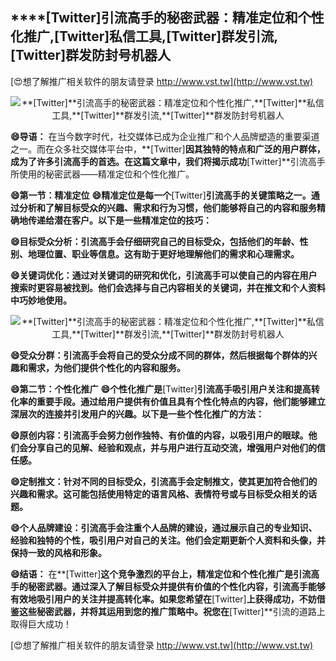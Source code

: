 ## ****[Twitter]**引流高手的秘密武器：精准定位和个性化推广,**[Twitter]**私信工具,**[Twitter]**群发引流,**[Twitter]**群发防封号机器人**

[😍想了解推广相关软件的朋友请登录 http://www.vst.tw](http://www.vst.tw)

 <center><img src="https://vst.tw/MP4/tuiguang/png/2.png" alt="**[Twitter]**引流高手的秘密武器：精准定位和个性化推广,**[Twitter]**私信工具,**[Twitter]**群发引流,**[Twitter]**群发防封号机器人"></center>

**😄导语：**
在当今数字时代，社交媒体已成为企业推广和个人品牌塑造的重要渠道之一。而在众多社交媒体平台中，**[Twitter]**因其独特的特点和广泛的用户群体，成为了许多引流高手的首选。在这篇文章中，我们将揭示成功**[Twitter]**引流高手所使用的秘密武器——精准定位和个性化推广。

**😄第一节：精准定位**
**😄精准定位是每一个**[Twitter]**引流高手的关键策略之一。通过分析和了解目标受众的兴趣、需求和行为习惯，他们能够将自己的内容和服务精确地传递给潜在客户。以下是一些精准定位的技巧：**

**😄目标受众分析：引流高手会仔细研究自己的目标受众，包括他们的年龄、性别、地理位置、职业等信息。这有助于更好地理解他们的需求和心理需求。**

**😄关键词优化：通过对关键词的研究和优化，引流高手可以使自己的内容在用户搜索时更容易被找到。他们会选择与自己内容相关的关键词，并在推文和个人资料中巧妙地使用。**

 <center><img src="https://vst.tw/MP4/tuiguang/png/5.png" alt="**[Twitter]**引流高手的秘密武器：精准定位和个性化推广,**[Twitter]**私信工具,**[Twitter]**群发引流,**[Twitter]**群发防封号机器人"></center>

**😄受众分群：引流高手会将自己的受众分成不同的群体，然后根据每个群体的兴趣和需求，为他们提供个性化的内容和服务。**

**😄第二节：个性化推广**
**😄个性化推广是**[Twitter]**引流高手吸引用户关注和提高转化率的重要手段。通过给用户提供有价值且具有个性化特点的内容，他们能够建立深层次的连接并引发用户的兴趣。以下是一些个性化推广的方法：**

**😄原创内容：引流高手会努力创作独特、有价值的内容，以吸引用户的眼球。他们会分享自己的见解、经验和观点，并与用户进行互动交流，增强用户对他们的信任感。**

**😄定制推文：针对不同的目标受众，引流高手会定制推文，使其更加符合他们的兴趣和需求。这可能包括使用特定的语言风格、表情符号或与目标受众相关的话题。**

**😄个人品牌建设：引流高手会注重个人品牌的建设，通过展示自己的专业知识、经验和独特的个性，吸引用户对自己的关注。他们会定期更新个人资料和头像，并保持一致的风格和形象。**

**😄结语：**
在**[Twitter]**这个竞争激烈的平台上，精准定位和个性化推广是引流高手的秘密武器。通过深入了解目标受众并提供有价值的个性化内容，引流高手能够有效地吸引用户的关注并提高转化率。如果您希望在**[Twitter]**上获得成功，不妨借鉴这些秘密武器，并将其运用到您的推广策略中。祝您在**[Twitter]**引流的道路上取得巨大成功！

[😍想了解推广相关软件的朋友请登录 http://www.vst.tw](http://www.vst.tw)



